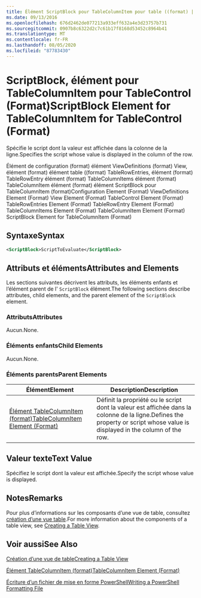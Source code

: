 ```yaml
---
title: Élément ScriptBlock pour TableColumnItem pour table ((format) | Microsoft Docs
ms.date: 09/13/2016
ms.openlocfilehash: 676d2462de077213a933eff632a4e3d23757b731
ms.sourcegitcommit: 0907b8c6322d2c7c61b17f8168d53452c8964b41
ms.translationtype: MT
ms.contentlocale: fr-FR
ms.lasthandoff: 08/05/2020
ms.locfileid: "87783430"
---
```

# <a name="scriptblock-element-for-tablecolumnitem-for-tablecontrol-format"></a><span data-ttu-id="f82af-102">ScriptBlock, élément pour TableColumnItem pour TableControl (Format)</span><span class="sxs-lookup"><span data-stu-id="f82af-102">ScriptBlock Element for TableColumnItem for TableControl (Format)</span></span>

<span data-ttu-id="f82af-103">Spécifie le script dont la valeur est affichée dans la colonne de la ligne.</span><span class="sxs-lookup"><span data-stu-id="f82af-103">Specifies the script whose value is displayed in the column of the row.</span></span>

<span data-ttu-id="f82af-104">Élément de configuration (format) élément ViewDefinitions (format) View, élément (format) élément table ((format) TableRowEntries, élément (format) TableRowEntry élément (format) TableColumnItems élément (format) TableColumnItem élément (format) élément ScriptBlock pour TableColumnItem (format)</span><span class="sxs-lookup"><span data-stu-id="f82af-104">Configuration Element (Format) ViewDefinitions Element (Format) View Element (Format) TableControl Element (Format) TableRowEntries Element (Format) TableRowEntry Element (Format) TableColumnItems Element (Format) TableColumnItem Element (Format) ScriptBlock Element for TableColumnItem (Format)</span></span>

## <a name="syntax"></a><span data-ttu-id="f82af-105">Syntaxe</span><span class="sxs-lookup"><span data-stu-id="f82af-105">Syntax</span></span>

```xml
<ScriptBlock>ScriptToEvaluate</ScriptBlock>
```

## <a name="attributes-and-elements"></a><span data-ttu-id="f82af-106">Attributs et éléments</span><span class="sxs-lookup"><span data-stu-id="f82af-106">Attributes and Elements</span></span>

<span data-ttu-id="f82af-107">Les sections suivantes décrivent les attributs, les éléments enfants et l’élément parent de l' `ScriptBlock` élément.</span><span class="sxs-lookup"><span data-stu-id="f82af-107">The following sections describe attributes, child elements, and the parent element of the `ScriptBlock` element.</span></span>

### <a name="attributes"></a><span data-ttu-id="f82af-108">Attributs</span><span class="sxs-lookup"><span data-stu-id="f82af-108">Attributes</span></span>

<span data-ttu-id="f82af-109">Aucun.</span><span class="sxs-lookup"><span data-stu-id="f82af-109">None.</span></span>

### <a name="child-elements"></a><span data-ttu-id="f82af-110">Éléments enfants</span><span class="sxs-lookup"><span data-stu-id="f82af-110">Child Elements</span></span>

<span data-ttu-id="f82af-111">Aucun.</span><span class="sxs-lookup"><span data-stu-id="f82af-111">None.</span></span>

### <a name="parent-elements"></a><span data-ttu-id="f82af-112">Éléments parents</span><span class="sxs-lookup"><span data-stu-id="f82af-112">Parent Elements</span></span>

|<span data-ttu-id="f82af-113">Élément</span><span class="sxs-lookup"><span data-stu-id="f82af-113">Element</span></span>|<span data-ttu-id="f82af-114">Description</span><span class="sxs-lookup"><span data-stu-id="f82af-114">Description</span></span>|
|-------------|-----------------|
|[<span data-ttu-id="f82af-115">Élément TableColumnItem (format)</span><span class="sxs-lookup"><span data-stu-id="f82af-115">TableColumnItem Element (Format)</span></span>](./tablecolumnitem-element-for-tablecolumnitems-for-tablecontrol-format.md)|<span data-ttu-id="f82af-116">Définit la propriété ou le script dont la valeur est affichée dans la colonne de la ligne.</span><span class="sxs-lookup"><span data-stu-id="f82af-116">Defines the property or script whose value is displayed in the column of the row.</span></span>|

## <a name="text-value"></a><span data-ttu-id="f82af-117">Valeur texte</span><span class="sxs-lookup"><span data-stu-id="f82af-117">Text Value</span></span>

<span data-ttu-id="f82af-118">Spécifiez le script dont la valeur est affichée.</span><span class="sxs-lookup"><span data-stu-id="f82af-118">Specify the script whose value is displayed.</span></span>

## <a name="remarks"></a><span data-ttu-id="f82af-119">Notes</span><span class="sxs-lookup"><span data-stu-id="f82af-119">Remarks</span></span>

<span data-ttu-id="f82af-120">Pour plus d’informations sur les composants d’une vue de table, consultez [création d’une vue table](./creating-a-table-view.md).</span><span class="sxs-lookup"><span data-stu-id="f82af-120">For more information about the components of a table view, see [Creating a Table View](./creating-a-table-view.md).</span></span>

## <a name="see-also"></a><span data-ttu-id="f82af-121">Voir aussi</span><span class="sxs-lookup"><span data-stu-id="f82af-121">See Also</span></span>

[<span data-ttu-id="f82af-122">Création d’une vue de table</span><span class="sxs-lookup"><span data-stu-id="f82af-122">Creating a Table View</span></span>](./creating-a-table-view.md)

[<span data-ttu-id="f82af-123">Élément TableColumnItem (format)</span><span class="sxs-lookup"><span data-stu-id="f82af-123">TableColumnItem Element (Format)</span></span>](./tablecolumnitem-element-for-tablecolumnitems-for-tablecontrol-format.md)

[<span data-ttu-id="f82af-124">Écriture d’un fichier de mise en forme PowerShell</span><span class="sxs-lookup"><span data-stu-id="f82af-124">Writing a PowerShell Formatting File</span></span>](./writing-a-powershell-formatting-file.md)
